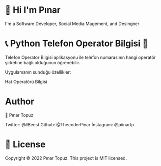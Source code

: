 # 👻 Hi I'm Pınar
  

I'm a Software Developer, Social Media Magement, and Desingner 





# 📞 Python Telefon Operator Bilgisi 📱
Telefon Operator Bilgisi aplikasyonu ile telefon numarasının hangi operatör şirketine bağlı olduğunun öğrenebilir.

Uygulamanın sunduğu özellikler:


Hat Operatörü Bilgisi

# Author
👤 Pınar Topuz

Twitter: @llBeest
Github: @ThecoderPinar
İnstagram: @piinartp
# 📝 License
Copyright © 2022 Pınar Topuz.
This project is MIT licensed.



